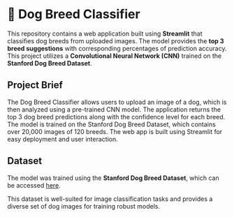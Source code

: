 # 🐶 Dog Breed Classifier

This repository contains a web application built using **Streamlit** that classifies dog breeds from uploaded images. The model provides the **top 3 breed suggestions** with corresponding percentages of prediction accuracy. This project utilizes a **Convolutional Neural Network (CNN)** trained on the **Stanford Dog Breed Dataset**.

## Project Brief

The Dog Breed Classifier allows users to upload an image of a dog, which is then analyzed using a pre-trained CNN model. The application returns the top 3 dog breed predictions along with the confidence level for each breed. The model is trained on the Stanford Dog Breed Dataset, which contains over 20,000 images of 120 breeds. The web app is built using Streamlit for easy deployment and user interaction.

## Dataset

The model was trained using the **Stanford Dog Breed Dataset**, which can be accessed [here](http://vision.stanford.edu/aditya86/ImageNetDogs/).

This dataset is well-suited for image classification tasks and provides a diverse set of dog images for training robust models.
